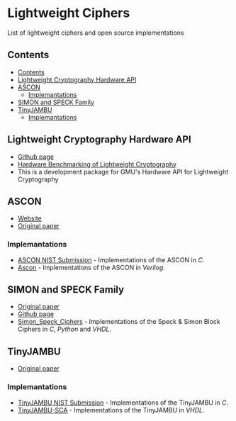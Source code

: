 # Lightweight Ciphers

List of lightweight ciphers and open source implementations


## Contents

<!-- TOC depthFrom:2 depthTo:6 withLinks:1 updateOnSave:1 orderedList:0 -->

- [Contents](#contents)
- [Lightweight Cryptography Hardware API](#lightweight-cryptography-hardware-api)
- [ASCON](#ascon)
	- [Implemantations](#implemantations)
- [SIMON and SPECK Family](#simon-and-speck-family)
- [TinyJAMBU](#tinyjambu)
	- [Implemantations](#implemantations)

<!-- /TOC -->


## Lightweight Cryptography Hardware API

- [Github page](https://github.com/GMUCERG/LWC)
- [Hardware Benchmarking of Lightweight Cryptography](https://cryptography.gmu.edu/athena/index.php?id=LWC)
- This is a development package for GMU's Hardware API for Lightweight Cryptography



## ASCON
- [Website](https://ascon.iaik.tugraz.at)
- [Original paper](https://csrc.nist.gov/CSRC/media/Projects/lightweight-cryptography/documents/finalist-round/updated-spec-doc/ascon-spec-final.pdf)

### Implemantations
- [ASCON NIST Submission](https://csrc.nist.gov/CSRC/media/Projects/lightweight-cryptography/documents/finalist-round/updated-submissions/ascon.zip) - Implementations of the ASCON in *C*.
- [Ascon](https://github.com/GMUCERG/Ascon) - Implementations of the ASCON in *Verilog*.



## SIMON and SPECK Family

- [Original paper](https://eprint.iacr.org/2013/404.pdf)
- [Github page](https://github.com/nsacyber/simon-speck)
- [Simon_Speck_Ciphers](https://github.com/inmcm/Simon_Speck_Ciphers) - Implementations of the Speck & Simon Block Ciphers in *C*, *Python* and *VHDL*.



## TinyJAMBU

- [Original paper](https://csrc.nist.gov/CSRC/media/Projects/lightweight-cryptography/documents/finalist-round/updated-spec-doc/xoodyak-spec-final.pdf)

### Implemantations

- [TinyJAMBU NIST Submission](https://csrc.nist.gov/CSRC/media/Projects/lightweight-cryptography/documents/finalist-round/updated-submissions/tinyjambu.zip) - Implementations of the TinyJAMBU in *C*.
- [TinyJAMBU-SCA](https://github.com/GMUCERG/TinyJAMBU-SCA) - Implementations of the TinyJAMBU in *VHDL*.
